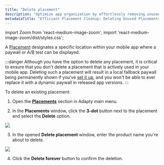 ```yaml
---
title: "Delete placement"
description: "Optimize app organization by effortlessly removing unused or mistakenly created placements with Adapty's deletion feature. Learn how to maintain a tidy environment and improve efficiency"
metadataTitle: "Efficient Placement Cleanup: Deleting Unused Placements in Adapty"
---
```


import Zoom from 'react-medium-image-zoom';
import 'react-medium-image-zoom/dist/styles.css';

A [Placement](placements) designates a specific location within your mobile app where a paywall or A/B test can be displayed. 

:::danger
Although you have the option to delete any placement, it is critical to ensure that you don't delete a placement that is actively used in your mobile app. Deleting such a placement will result in a local fallback paywall being permanently shown if you've [set it up](fallback-paywalls), and you won't be able to ever replace it with a dynamic paywall in released app versions.
:::

To delete an existing placement:

1. Open the **[Placements](https://app.adapty.io/placements)** section in Adapty main menu.

2. In the **Placements** window, click the **3-dot** button next to the placement and select the **Delete** option.  

   
<Zoom>
  <img src={require('./img/6b971ea-delete_placement_list.webp').default}
  style={{
    border: '1px solid #727272', /* border width and color */
    width: '700px', /* image width */
    display: 'block', /* for alignment */
    margin: '0 auto' /* center alignment */
  }}
/>
</Zoom>




3. In the opened **Delete placement** window, enter the product name you're about to delete.

   
<Zoom>
  <img src={require('./img/8177c51-delete_placement.webp').default}
  style={{
    border: '1px solid #727272', /* border width and color */
    width: '700px', /* image width */
    display: 'block', /* for alignment */
    margin: '0 auto' /* center alignment */
  }}
/>
</Zoom>




4. Click the **Delete forever** button to confirm the deletion.